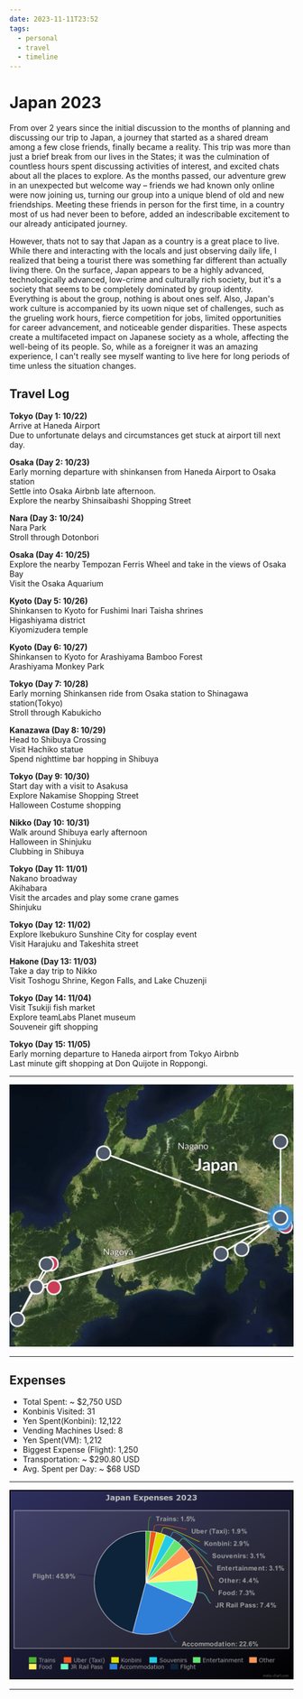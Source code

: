```yaml
---
date: 2023-11-11T23:52
tags:
  - personal
  - travel
  - timeline
---
```


# Japan 2023
From over 2 years since the initial discussion to the months of planning and discussing our trip to Japan, a journey that started as a shared dream among a few close friends, finally became a reality. 
This trip was more than just a brief break from our lives in the States; it was the culmination of countless hours spent discussing activities of interest, and excited chats about all the places to explore. 
As the months passed, our adventure grew in an unexpected but welcome way – friends we had known only online were now joining us, turning our group into a unique blend of old and new friendships. 
Meeting these friends in person for the first time, in a country most of us had never been to before, added an indescribable excitement to our already anticipated journey.

However, thats not to say that Japan as a country is a great place to live. While there and interacting with the locals and just observing daily life, I realized that being a tourist there was something far different than actually living there. On the surface, Japan appears to be a highly advanced, technologically advanced, low-crime and culturally rich society, but it's a society that seems to be completely dominated by group identity. Everything is about the group, nothing is about ones self. Also, Japan's work culture is accompanied by its uown nique set of challenges, such as the grueling work hours, fierce competition for jobs, limited opportunities for career advancement, and noticeable gender disparities. These aspects create a multifaceted impact on Japanese society as a whole, affecting the well-being of its people. So, while as a foreigner it was an amazing experience, I can't really see myself wanting to live here for long periods of time unless the situation changes. 

## Travel Log

**Tokyo (Day 1: 10/22)** </br>
Arrive at Haneda Airport </br>
Due to unfortunate delays and circumstances get stuck at airport till next day.

**Osaka (Day 2: 10/23)** </br>
Early morning departure with shinkansen from Haneda Airport to Osaka station </br>
Settle into Osaka Airbnb late afternoon. </br>
Explore the nearby Shinsaibashi Shopping Street

**Nara (Day 3: 10/24)**</br>
Nara Park</br>
Stroll through Dotonbori

**Osaka (Day 4: 10/25)**</br>
Explore the nearby Tempozan Ferris Wheel and take in the views of Osaka Bay</br>
Visit the Osaka Aquarium

**Kyoto (Day 5: 10/26)**</br>
Shinkansen to Kyoto for Fushimi Inari Taisha shrines</br>
Higashiyama district</br>
Kiyomizudera temple

**Kyoto (Day 6: 10/27)**</br>
Shinkansen to Kyoto for Arashiyama Bamboo Forest</br>
Arashiyama Monkey Park

**Tokyo (Day 7: 10/28)**</br>
Early morning Shinkansen ride from Osaka station to Shinagawa station(Tokyo) </br>
Stroll through Kabukicho

**Kanazawa (Day 8: 10/29)**</br>
Head to Shibuya Crossing</br>
Visit Hachiko statue</br>
Spend nighttime bar hopping in Shibuya


**Tokyo (Day 9: 10/30)**</br>
Start day with a visit to Asakusa</br>
Explore Nakamise Shopping Street</br>
Halloween Costume shopping

**Nikko (Day 10: 10/31)**</br>
Walk around Shibuya early afternoon</br>
Halloween in Shinjuku</br>
Clubbing in Shibuya

**Tokyo (Day 11: 11/01)**</br>
Nakano broadway</br>
Akihabara</br>
Visit the arcades and play some crane games</br>
Shinjuku

**Tokyo (Day 12: 11/02)**</br>
Explore Ikebukuro Sunshine City for cosplay event </br>
Visit Harajuku and Takeshita street

**Hakone (Day 13: 11/03)**</br>
Take a day trip to Nikko</br>
Visit Toshogu Shrine, Kegon Falls, and Lake Chuzenji

**Tokyo (Day 14: 11/04)**</br>
Visit Tsukiji fish market</br>
Explore teamLabs Planet museum</br>
Souveneir gift shopping

**Tokyo (Day 15: 11/05)**</br>
Early morning departure to Haneda airport from Tokyo Airbnb</br>
Last minute gift shopping at Don Quijote in Roppongi.


---

![Japan Map_2023](./static/japans_map_2023.jpg)

---
## Expenses 

  * Total Spent: ~ $2,750 USD
  * Konbinis Visited: 31
  * Yen Spent(Konbini): 12,122
  * Vending Machines Used: 8
  * Yen Spent(VM): 1,212
  * Biggest Expense (Flight): 1,250 
  * Transportation: ~ $290.80 USD
  * Avg. Spent per Day: ~ $68 USD

---

![Japan Expenses_2023](./static/japan_expenses_2023.png)

---

